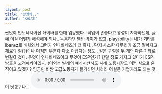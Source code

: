 ```yaml
---
layout: post
title: "싼맛에.."
author: "Keith"
---
```


싼맛에 인도네시아산 아이바를 한대 입양했다..
픽업이 안좋다고 명성이 자자하던데, 글쎄 이걸 어떻게 해석해야 되나..
녹음하면 별반 차이가 없고, playability는 내가 기타를 ibanez로 배워와서 그런가 인니바네즈가 더 좋다..
단지 사소한 마무리가 조금 떨어지고 재료의 질(?)이나 미적인 부분이 다소 아쉽다는 정도..
같은 구절을 두 개의 다른 기타로 번갈아 쳤다. 
무엇이 인니바네즈이고 무엇이 ESP인가?
한달 정도 가지고 있다가 ESP 방출을 고려해봐야겠다. 
(이와는 별개의 얘기지만서도 세계 노동시장도 이런 식으로 움직이고 있겠지? 임금만 비싼 고급노동자가 될거라면 차라리 어설픈 기업가라도 되는 것이 낫겠구나..)
<audio src="/assets/images/5ee1e9c6b4a641df5c7a7d3cf1339a2f.mp3" controls preload></audio>



